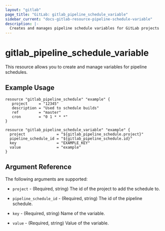 ```yaml
---
layout: "gitlab"
page_title: "GitLab: gitlab_pipeline_schedule_variable"
sidebar_current: "docs-gitlab-resource-pipeline-schedule-variable"
description: |-
  Creates and manages pipeline schedule variables for GitLab projects
---
```


# gitlab\_pipeline\_schedule\_variable

This resource allows you to create and manage variables for pipeline schedules.

## Example Usage

```hcl
resource "gitlab_pipeline_schedule" "example" {
   project     = "12345"
   description = "Used to schedule builds"
   ref         = "master"
   cron        = "0 1 * * *"
}

resource "gitlab_pipeline_schedule_variable" "example" {
  project              = "${gitlab_pipeline_schedule.project}"
  pipeline_schedule_id = "${gitlab_pipeline_schedule.id}"
  key                  = "EXAMPLE_KEY"
  value                = "example"
}
```

## Argument Reference

The following arguments are supported:

* `project` - (Required, string) The id of the project to add the schedule to.

* `pipeline_schedule_id` - (Required, string) The id of the pipeline schedule.

* `key` - (Required, string) Name of the variable.

* `value` - (Required, string) 	Value of the variable.
